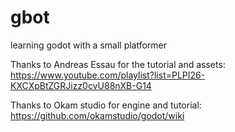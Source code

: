 # gbot
learning godot with a small platformer

Thanks to Andreas Essau for the tutorial and assets:
https://www.youtube.com/playlist?list=PLPI26-KXCXpBtZGRJizz0cvU88nXB-G14

Thanks to Okam studio for engine and tutorial:
https://github.com/okamstudio/godot/wiki

